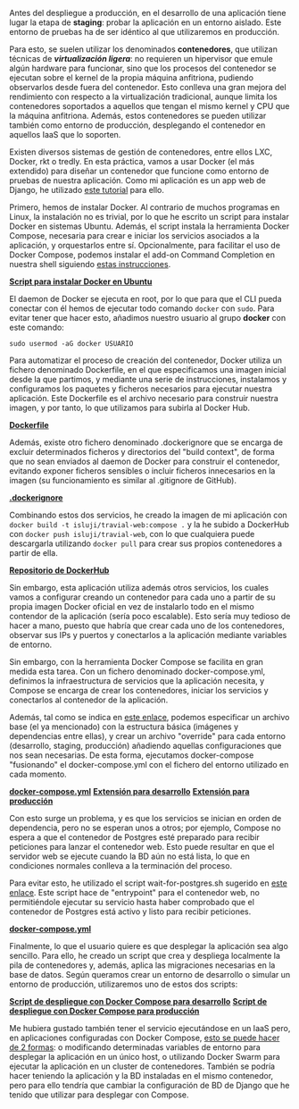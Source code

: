 
Antes del despliegue a producción, en el desarrollo de una aplicación tiene lugar la etapa de **staging**: probar la aplicación en un entorno aislado. Este entorno de pruebas ha de ser idéntico al que utilizaremos en producción.

Para esto, se suelen utilizar los denominados **contenedores**, que utilizan técnicas de ***virtualización ligera***: no requieren un hipervisor que emule algún hardware para funcionar, sino que los procesos del contenedor se ejecutan sobre el kernel de la propia máquina anfitriona, pudiendo observarlos desde fuera del contenedor. Esto conlleva una gran mejora del rendimiento con respecto a la virtualización tradicional, aunque limita los contenedores soportados a aquellos que tengan el mismo kernel y CPU que la máquina anfitriona. Además, estos contenedores se pueden utilizar también como entorno de producción, desplegando el contenedor en aquellos IaaS que lo soporten.

Existen diversos sistemas de gestión de contenedores, entre ellos LXC, Docker, rkt o tredly. En esta práctica, vamos a usar Docker (el más extendido) para diseñar un contenedor que funcione como entorno de pruebas de nuestra aplicación. Como mi aplicación es un app web de Django, he utilizado [este tutorial](https://docs.docker.com/compose/django/) para ello.

Primero, hemos de instalar Docker. Al contrario de muchos programas en Linux, la instalación no es trivial, por lo que he escrito un script para instalar Docker en sistemas Ubuntu. Además, el script instala la herramienta Docker Compose, necesaria para crear e iniciar los servicios asociados a la aplicación, y orquestarlos entre sí. Opcionalmente, para facilitar el uso de Docker Compose, podemos instalar el add-on Command Completion en nuestra shell siguiendo [estas instrucciones](https://docs.docker.com/compose/completion/).

**[Script para instalar Docker en Ubuntu](https://github.com/isma94/Travial-Web/blob/master/scripts/installDocker_Ubuntu.sh)**

El daemon de Docker se ejecuta en root, por lo que para que el CLI pueda conectar con él hemos de ejecutar todo comando ```docker``` con ```sudo```. Para evitar tener que hacer esto, añadimos nuestro usuario al grupo **docker** con este comando:

```
sudo usermod -aG docker USUARIO
```

Para automatizar el proceso de creación del contenedor, Docker utiliza un fichero denominado Dockerfile, en el que especificamos una imagen inicial desde la que partimos, y mediante una serie de instrucciones, instalamos y configuramos los paquetes y ficheros necesarios para ejecutar nuestra aplicación. Este Dockerfile es el archivo necesario para construir nuestra imagen, y por tanto, lo que utilizamos para subirla al Docker Hub.

**[Dockerfile](https://github.com/isma94/Travial-Web/blob/master/Dockerfile)**

Además, existe otro fichero denominado .dockerignore que se encarga de excluir determinados ficheros y directorios del "build context", de forma que no sean enviados al daemon de Docker para construir el contenedor, evitando exponer ficheros sensibles o incluir ficheros innecesarios en la imagen (su funcionamiento es similar al .gitignore de GitHub).

**[.dockerignore](https://github.com/isma94/Travial-Web/blob/master/.dockerignore)**

Combinando estos dos servicios, he creado la imagen de mi aplicación con ```docker build -t isluji/travial-web:compose .``` y la he subido a DockerHub con ```docker push isluji/travial-web```, con lo que cualquiera puede descargarla utilizando ```docker pull``` para crear sus propios contenedores a partir de ella.

**[Repositorio de DockerHub](https://hub.docker.com/r/isluji/travial-web/)**

Sin embargo, esta aplicación utiliza además otros servicios, los cuales vamos a configurar creando un contenedor para cada uno a partir de su propia imagen Docker oficial en vez de instalarlo todo en el mismo contendor de la aplicación (sería poco escalable). Esto sería muy tedioso de hacer a mano, puesto que habría que crear cada uno de los contenedores, observar sus IPs y puertos y conectarlos a la aplicación mediante variables de entorno.

Sin embargo, con la herramienta Docker Compose se facilita en gran medida esta tarea. Con un fichero denominado docker-compose.yml, definimos la infraestructura de servicios que la aplicación necesita, y Compose se encarga de crear los contenedores, iniciar los servicios y conectarlos al contenedor de la aplicación.

Además, tal como se indica en [este enlace](https://docs.docker.com/compose/extends/), podemos especificar un archivo base (el ya mencionado) con la estructura básica (imágenes y dependencias entre ellas), y crear un archivo "override" para cada entorno (desarrollo, staging, producción) añadiendo aquellas configuraciones que nos sean necesarias. De esta forma, ejecutamos docker-compose "fusionando" el docker-compose.yml con el fichero del entorno utilizado en cada momento.

**[docker-compose.yml](https://github.com/isma94/Travial-Web/blob/master/compose/docker-compose.yml)**
**[Extensión para desarrollo](https://github.com/isma94/Travial-Web/blob/master/compose/docker-compose.dev.yml)**
**[Extensión para producción](https://github.com/isma94/Travial-Web/blob/master/compose/docker-compose.prod.yml)**

Con esto surge un problema, y es que los servicios se inician en orden de dependencia, pero no se esperan unos a otros; por ejemplo, Compose no espera a que el contenedor de Postgres esté preparado para recibir peticiones para lanzar el contenedor web. Esto puede resultar en que el servidor web se ejecute cuando la BD aún no está lista, lo que en condiciones normales conlleva a la terminación del proceso.

Para evitar esto, he utilizado el script wait-for-postgres.sh sugerido en [este enlace](https://docs.docker.com/compose/startup-order/). Este script hace de "entrypoint" para el contenedor web, no permitiéndole ejecutar su servicio hasta haber comprobado que el contenedor de Postgres está activo y listo para recibir peticiones.

**[docker-compose.yml](https://github.com/isma94/Travial-Web/blob/master/wait-for-postgres.sh)**

Finalmente, lo que el usuario quiere es que desplegar la aplicación sea algo sencillo. Para ello, he creado un script que crea y despliega localmente la pila de contenedores y, además, aplica las migraciones necesarias en la base de datos. Según queramos crear un entorno de desarrollo o simular un entorno de producción, utilizaremos uno de estos dos scripts:

**[Script de despliegue con Docker Compose para desarrollo](https://github.com/isma94/Travial-Web/blob/master/compose/deployDockerCompose_dev.sh)**
**[Script de despliegue con Docker Compose para producción](https://github.com/isma94/Travial-Web/blob/master/compose/deployDockerCompose_prod.sh)**

Me hubiera gustado también tener el servicio ejecutándose en un IaaS pero, en aplicaciones configuradas con Docker Compose, [esto se puede hacer de 2 formas](https://docs.docker.com/compose/production/): o modificando determinadas variables de entorno para desplegar la aplicación en un único host, o utilizando Docker Swarm para ejecutar la aplicación en un cluster de contenedores. También se podría hacer teniendo la aplicación y la BD instaladas en el mismo contenedor, pero para ello tendría que cambiar la configuración de BD de Django que he tenido que utilizar para desplegar con Compose.

